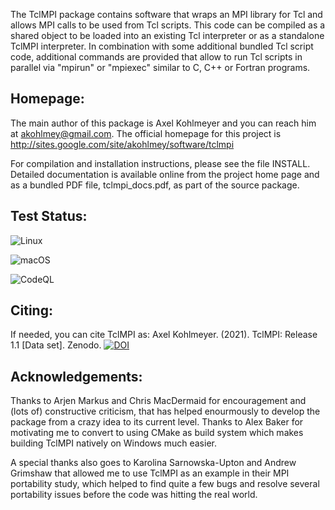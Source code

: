 The TclMPI package  contains software that wraps  an MPI library for Tcl
and allows MPI  calls to  be  used from  Tcl scripts.  This code can  be
compiled as   a  shared object   to   be loaded   into  an existing  Tcl
interpreter  or as a  standalone TclMPI interpreter. In combination with
some additional  bundled   Tcl script  code,  additional  commands   are
provided that   allow to run   Tcl scripts in  parallel via  "mpirun" or
"mpiexec" similar to C, C++ or Fortran programs.

## Homepage:

The main author of this package is Axel Kohlmeyer  and you can reach him
at <akohlmey@gmail.com>.  The  official  homepage  for this  project  is
http://sites.google.com/site/akohlmey/software/tclmpi

For compilation   and  installation instructions,  please see   the file
INSTALL.   Detailed documentation is   available online from the project
home page and  as a bundled PDF  file,  tclmpi_docs.pdf, as part  of the
source package.

## Test Status:

![Linux](https://github.com/akohlmey/tclmpi/actions/workflows/unittest-linux.yml/badge.svg?branch=master)

![macOS](https://github.com/akohlmey/tclmpi/actions/workflows/unittest-macos.yml/badge.svg?branch=master)

![CodeQL](https://github.com/akohlmey/tclmpi/actions/workflows/codeql-analysis.yml/badge.svg?branch=master)

## Citing:
If needed, you can cite TclMPI as:
Axel Kohlmeyer. (2021). TclMPI: Release 1.1 [Data set]. Zenodo.
[![DOI](https://www.zenodo.org/badge/4368856.svg)](https://www.zenodo.org/badge/latestdoi/4368856)

## Acknowledgements:

Thanks to Arjen Markus and Chris MacDermaid  for encouragement and (lots
of) constructive criticism, that has  helped enourmously  to develop the
package  from a crazy idea to its current  level.  Thanks to  Alex Baker
for motivating me to convert to using CMake as build system which makes
building TclMPI natively on Windows much easier.

A special thanks also
goes to Karolina Sarnowska-Upton and  Andrew Grimshaw that allowed me to
use TclMPI as an example in their MPI portability study, which helped to
find quite a few bugs and  resolve several portability issues before the
code was hitting the real world.

